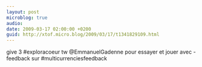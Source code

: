 ```yaml
---
layout: post
microblog: true
audio: 
date: 2009-03-17 02:00:00 +0200
guid: http://xtof.micro.blog/2009/03/17/t1341829109.html
---
```

give 3 #exploracoeur tw @EmmanuelGadenne pour essayer et jouer avec - feedback sur #multicurrenciesfeedback
